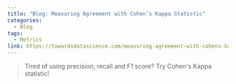 ```yaml
---
title: "Blog: Measuring Agreement with Cohen’s Kappa Statistic"
categories:
  - Blog
tags:
  - Metrics
link: https://towardsdatascience.com/measuring-agreement-with-cohens-kappa-statistic-9930e90386aa
---
```


> Tired of using precision, recall and F1 score? Try Cohen's Kappa statistic!